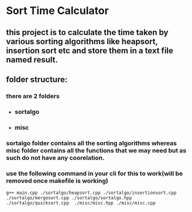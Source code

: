 # Sort Time Calculator

## this project is to calculate the time taken by various sorting algorithms like heapsort, insertion sort etc and store them in a text file named result.

## folder structure:
### there are 2 folders 
  * ### sortalgo
  * ### misc

### sortalgo folder contains all the sorting algorithms whereas misc folder contains all the functions that we may need but as such do not have any coorelation.

### use the following command in your cli for this to work(will be removed once makefile is working)
`g++ main.cpp ./sortalgo/heapsort.cpp ./sortalgo/insertionsort.cpp ./sortalgo/mergesort.cpp ./sortalgo/sortalgo.hpp ./sortalgo/quicksort.cpp  ./misc/misc.hpp ./misc/misc.cpp`